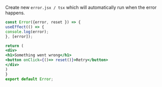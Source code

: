 Create new `error.jsx / tsx` which will automatically run when the error happens.

```jsx
const Error({error, reset }) => {
useEffect(() => {
console.log(error);
}, [error]);

return (
<div>
<h1>Something went wrong</h1>
<button onClick={()=> reset()}>Retry</button>
</div>
)
}
export default Error;
```